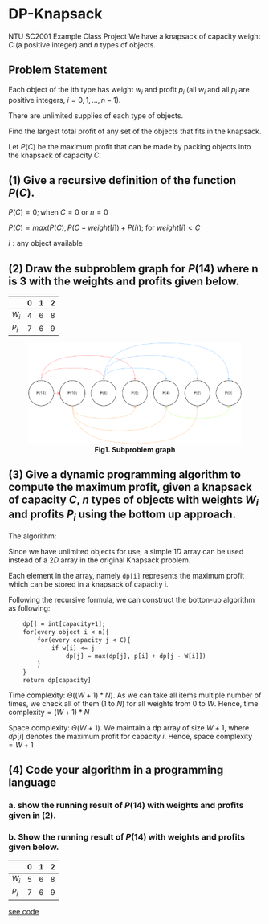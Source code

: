 # DP-Knapsack
NTU SC2001 Example Class Project
We have a knapsack of capacity weight $C$ (a positive integer) and $n$ types of objects.

## Problem Statement

Each object of the ith type has weight $w_i$ and profit $p_i$ (all $w_i$ and all $p_i$ are positive
integers, $i = 0, 1, …, n-1$). 

There are unlimited supplies of each type of objects.

Find the largest total profit of any set of the objects that fits in the knapsack.

Let $P(C)$ be the maximum profit that can be made by packing objects into the knapsack
of capacity $C$.

## (1) Give a recursive definition of the function $P(C)$.


$P(C) = 0; \text{when } C = 0 \text{ or } n = 0$

$P(C) = max(P(C), P(C-weight[i])+P(i));$ 
$\text{for } weight[i] < C$

$i:\text{any object available}$

## (2) Draw the subproblem graph for $P(14)$ where n is 3 with the weights and profits given below.
|       | 0   | 1   | 2   |
| ----- | --- | --- | --- |
| $W_i$ | 4   | 6   | 8   |
| $P_i$ | 7   | 6   | 9   |

<figure>
<img src = q2.png>
<figcaption align = "center"><b>Fig1. Subproblem graph</b></figcaption>
</figure>


## (3) Give a dynamic programming algorithm to compute the maximum profit, given a knapsack of capacity $C$, $n$ types of objects with weights $W_i$ and profits $P_i$ using the bottom up approach.

The algorithm: 

Since we have unlimited objects for use, a simple $1D$ array can be used instead of a $2D$ array in the original Knapsack problem.

Each element in the array, namely `dp[i]` represents the maximum profit which can be stored in a knapsack of capacity i.

Following the recursive formula, we can construct the botton-up algorithm as following: 

```
    dp[] = int[capacity+1];
    for(every object i < n){
        for(every capacity j < C){
            if w[i] <= j
                dp[j] = max(dp[j], p[i] + dp[j - W[i]])
        }
    }
    return dp[capacity]
```
Time complexity: $\Theta((W+1)*N)$. As we can take all items multiple number of times, we check all of them $(1\text{ to }N)$ for all weights from $0$ to $W$. Hence, $\text{time complexity} = (W+1) * N$

Space complexity: $\Theta(W+1)$. We maintain a dp array of size $W+1$, where $dp[i]$ denotes the maximum profit for capacity $i$. Hence, $\text{space complexity} = W+1$

## (4) Code your algorithm in a programming language

### a. show the running result of $P(14)$ with weights and profits given in (2).
### b. Show the running result of $P(14)$ with weights and profits given below. 
|       | 0   | 1   | 2   |
| ----- | --- | --- | --- |
| $W_i$ | 5   | 6   | 8   |
| $P_i$ | 7   | 6   | 9   |

[see code](Knapsack.java)